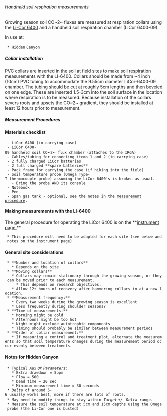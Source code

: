 ###### Handheld soil respiration measurements

Growing season soil CO~2~ fluxes are measured at respiration collars
using the [Li-Cor 6400](instruments:li-6400 "wikilink") and a handheld
soil respiration chamber (LiCor 6400-09).

In use at:

` * `[`Hidden` `Canyon`](hc_ecohydrology:soilresplog_1 "wikilink")

##### Collar installation

PVC collars are inserted in the soil at field sites to make soil
respiration measurements with the LI-6400. Collars should be made from
\~4 inch (10cm) PVC tubing to accommodate the 9.55cm diameter
LiCor-6400-09 chamber. The tubing should be cut at roughly 5cm lengths
and then beveled on one edge. These are inserted 1.5-3cm into the soil
surface in the location where respiration is to be measured. Because
installation of the collars severs roots and upsets the CO~2~ gradient,
they should be installed at least 12 hours prior to measurement.

##### Measurement Procedures

#### Materials checklist

` - LiCor 6400 (in carrying case)`\
` - LiCor 6400-09 handheld soil CO`~`2`~` flux chamber (attaches to the IRGA)`\
` - Cables/tubing for connecting items 1 and 2 (in carrying case)`\
` - 2 fully charged LiCor batteries`\
` - 2 full charged **spare batteries**`\
` - Pack frame for carrying the case (if hiking into the field)`\
` - Soil temperature probe (Omega Type-T thermocouple probe) assuming the LiCor 6400's is broken as usual.`\
`   - Bring the probe AND its console`\
` - Notebook`\
` - Pen`\
` - Span gas tank - optional, see the notes in the `[`measurement`
`procedure`](instruments:li-6400 "wikilink")`.`

#### Making measurements with the LI-6400

The general procedure for operating the LiCor 6400 is on the
\*\*[instrument page.](instruments:li-6400 "wikilink")\*\*

` * This procedure will need to be adapted for each site (see below and notes on the instrument page)`

#### General site considerations

` * **Number and location of collars**`\
`   * Depends on the site`\
` * **Moving collars**`\
`   * Collars may remain stationary through the growing season, or they can be moved prior to each measurement.`\
`     * This depends on research objectives.`\
`   * Allow 12+ hours of recovery after hammering collars in at a new location.`\
` * **Measurement frequency:**`\
`   * Every two weeks during the growing season is excellent`\
`   * Less frequently during shoulder seasons?`\
` * **Time of measurements:**`\
`   * Morning might be cold`\
`   * Afternoons might be too hot`\
`   * Night might exclude autotrophic components`\
`   * Timing should probably be similar between measurement periods`\
` * **Order of collar measurement:**`\
`   * If measuring a control and treatment plot, alternate the measurements so that soil temperature changes during the measurement period occur evenly between treatments.`

#### Notes for Hidden Canyon

` * Typical `*`Aux` `OP` `Parameters`*`:`\
`   * Extra drawdown = 5ppm`\
`   * Flow = 500`\
`   * Dead time = 20 sec`\
`   * Minimum measurement time = 30 seconds`\
` * `*`Delta`*` of around 5-6 usually works best, more if there are lots of roots.`\
` * May need to modify things to stay within `*`Target` `+/-`
`Delta`*` range.`\
` * Measure the soil temperature at 5cm and 15cm depths using the Omega probe (the Li-Cor one is busted)`
